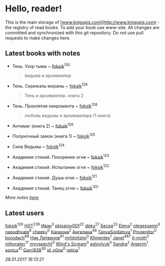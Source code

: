 # Hello, reader!
This is the main storage of [www.knigopis.com](http://www.knigopis.com) - the registry of read books.
To add your book use www-site. All changes are committed and synchronized with this git repository.
Do not use pull requests to make changes here.


## Latest books with notes
* Тень. Узор тьмы ~ [foksik](users/173/1734575-vkontakte)<sup>130</sup>
    > ведьма и архивампир

* Тень. Скрижаль мораны ~ [foksik](users/173/1734575-vkontakte)<sup>129</sup>
    > Тень и архивампир. книга 2

* Тень. Проклятие некроманта ~ [foksik](users/173/1734575-vkontakte)<sup>128</sup>
    > любовь ведьмы и архивампира (1 книга)

* Антимаг (книга 2) ~ [foksik](users/173/1734575-vkontakte)<sup>126</sup>

* Полуночный замок (книга 1) ~ [foksik](users/173/1734575-vkontakte)<sup>125</sup>

* Сила Ведьмы ~ [foksik](users/173/1734575-vkontakte)<sup>124</sup>

* Академия стихий. Покорение огня ~ [foksik](users/173/1734575-vkontakte)<sup>123</sup>

* Академия стихий. Испытание огня ~ [foksik](users/173/1734575-vkontakte)<sup>122</sup>

* Академия стихий. Душа огня ~ [foksik](users/173/1734575-vkontakte)<sup>121</sup>

* Академия стихий. Танец огня ~ [foksik](users/173/1734575-vkontakte)<sup>120</sup>


_More notes [here](latest_books_with_notes.md)._


## Latest users
[foksik](users/173/1734575-vkontakte)<sup>130</sup> 
[HXT](users/100/100002563462782-facebook)<sup>239</sup> 
[Иван](users/111/111223381196748176136-google)<sup>3</sup> 
[pkisarov001](users/311/311057796-yandex)<sup>22</sup> 
[deku](users/384/384194935-vkontakte)<sup>27</sup> 
[Беска](users/157/1577468-vkontakte)<sup>23</sup> 
[Elena](users/459/459594264-yandex)<sup>2</sup> 
[olegessenin](users/390/3901448-vkontakte)<sup>6</sup> 
[napodhvate](users/585/585811540906733201-mailru)<sup>8</sup> 
[cheeky](users/100/100000019595884-facebook)<sup>0</sup> 
[Кариона](users/401/401225211-vkontakte)<sup>2</sup> 
[Ангелина](users/837/83788782-vkontakte)<sup>48</sup> 
[TanyaSoldatova](users/140/140832989-vkontakte)<sup>1</sup> 
[Progenitor](users/310/310433527-vkontakte)<sup>0</sup> 
[borodach](users/157/15706320-vkontakte)<sup>88</sup> 
[Ник Литвинов](users/241/241974816-vkontakte)<sup>91</sup> 
[mrtdvltshn](users/291/29152388-vkontakte)<sup>0</sup> 
[Klimentev](users/104/104202610850481913650-google)<sup>1</sup> 
[Janet](users/205/20565064-vkontakte)<sup>487</sup> 
[it-moth](users/100/100001185091151-facebook)<sup>0</sup> 
[mfevralev](users/140/140966150-vkontakte)<sup>17</sup> 
[myyspecht](users/321/3211454-vkontakte)<sup>0</sup> 
[Wind's Scream](users/290/29027836-vkontakte)<sup>0</sup> 
[aglovlyuk](users/815/8156510-vkontakte)<sup>0</sup> 
[Sandra](users/242/242184576223760-facebook)<sup>2</sup> 
[Aigerim](users/157/157708568-vkontakte)<sup>1</sup> 
[sonics](users/588/5880221-vkontakte)<sup>41</sup> 
[Garri938](users/114/114389869162010721507-google)<sup>30</sup> 
[id_n0ne](users/182/18203635-vkontakte)<sup>0</sup> 
[retina](users/390/3900602-vkontakte)<sup>1</sup> 


_28.01.2017 16:13:21_
